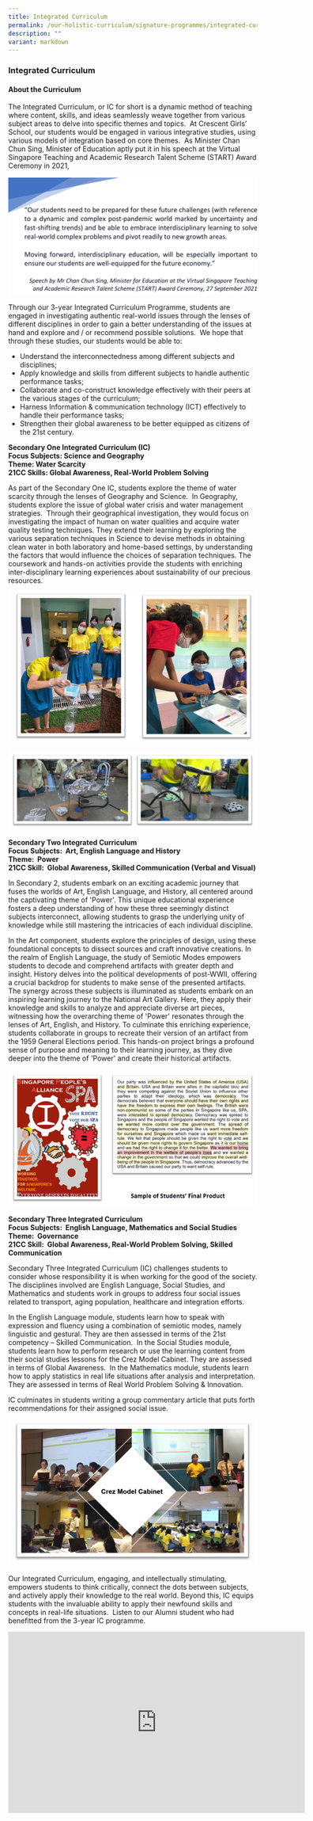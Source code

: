```yaml
---
title: Integrated Curriculum
permalink: /our-holistic-curriculum/signature-programmes/integrated-curriculum/
description: ""
variant: markdown
---
```

### **Integrated Curriculum**
#### **About the Curriculum**
The Integrated Curriculum, or IC for short is a dynamic method of teaching where content, skills, and ideas seamlessly weave together from various subject areas to delve into specific themes and topics.&nbsp; At Crescent Girls’ School, our students would be engaged in various integrative studies, using various models of integration based on core themes.&nbsp; As Minister Chan Chun Sing, Minister of Education aptly put it in his speech at the Virtual Singapore Teaching and Academic Research Talent Scheme (START) Award Ceremony in 2021,

![](/images/Signature%20Programme/Integrated%20Curriculum/IC___Speech_By_Mr_Chan_Chun_Sin.png)
<br>

Through our 3-year Integrated Curriculum Programme, students are engaged in investigating authentic real-world issues through the lenses of different disciplines in order to gain a better understanding of the issues at hand and explore and / or recommend possible solutions.&nbsp; We hope that through these studies, our students would be able to:

* Understand the interconnectedness among different subjects and disciplines;
* Apply knowledge and skills from different subjects to handle authentic performance tasks;
* Collaborate and co-construct knowledge effectively with their peers at the various stages of the curriculum;
* Harness Information &amp; communication technology (ICT) effectively to handle their performance tasks;
* Strengthen their global awareness to be better equipped as citizens of the 21st century.



**Secondary One Integrated Curriculum (IC)**<br>
**Focus Subjects: Science and Geography**<br>
**Theme: Water Scarcity**<br>
**21CC Skills: Global Awareness, Real-World Problem Solving**<br>

As part of the Secondary One IC, students explore the theme of water scarcity through the lenses of Geography and Science.&nbsp; In Geography, students explore the issue of global water crisis and water management strategies.&nbsp; Through their geographical investigation, they would focus on investigating the impact of human on water qualities and acquire water quality testing techniques. They extend their learning by exploring the various separation techniques in Science to devise methods in obtaining clean water in both laboratory and home-based settings, by understanding the factors that would influence the choices of separation techniques. The coursework and hands-on activities provide the students with enriching inter-disciplinary learning experiences about sustainability of our precious resources.

![Geographical Investigation at Work](/images/Signature%20Programme/Integrated%20Curriculum/Image_1.png)<br>


![Scientific Investigation at Work](/images/Signature%20Programme/Integrated%20Curriculum/Image_2.png)<br>


**Secondary Two Integrated Curriculum**<br>
**Focus Subjects:&nbsp; Art, English Language and History**<br>
**Theme:&nbsp; Power**<br>
**21CC Skill:&nbsp; Global Awareness, Skilled Communication (Verbal and Visual)**<br>

In Secondary 2, students embark on an exciting academic journey that fuses the worlds of Art, English Language, and History, all centered around the captivating theme of 'Power'. This unique educational experience fosters a deep understanding of how these three seemingly distinct subjects interconnect, allowing students to grasp the underlying unity of knowledge while still mastering the intricacies of each individual discipline.

In the Art component, students explore the principles of design, using these foundational concepts to dissect sources and craft innovative creations. In the realm of English Language, the study of Semiotic Modes empowers students to decode and comprehend artifacts with greater depth and insight. History delves into the political developments of post-WWII, offering a crucial backdrop for students to make sense of the presented artifacts. The synergy across these subjects is illuminated as students embark on an inspiring learning journey to the National Art Gallery. Here, they apply their knowledge and skills to analyze and appreciate diverse art pieces, witnessing how the overarching theme of 'Power' resonates through the lenses of Art, English, and History. To culminate this enriching experience, students collaborate in groups to recreate their version of an artifact from the 1959 General Elections period. This hands-on project brings a profound sense of purpose and meaning to their learning journey, as they dive deeper into the theme of 'Power' and create their historical artifacts.


![Sample of students Final Product](/images/Signature%20Programme/Integrated%20Curriculum/Image_3.png)<br>


**Secondary Three Integrated Curriculum**<br>
**Focus Subjects:&nbsp; English Language, Mathematics and Social Studies**<br>
**Theme:&nbsp; Governance**<br>
**21CC Skill:&nbsp; Global Awareness, Real-World Problem Solving, Skilled Communication**<br>

Secondary Three Integrated Curriculum (IC) challenges students to consider whose responsibility it is when working for the good of the society. The disciplines involved are English Language, Social Studies, and Mathematics and students work in groups to address four social issues related to transport, aging population, healthcare and integration efforts.

In the English Language module, students learn how to speak with expression and fluency using a combination of semiotic modes, namely linguistic and gestural. They are then assessed in terms of the 21st competency – Skilled Communication.&nbsp; In the Social Studies module, students learn how to perform research or use the learning content from their social studies lessons for the Crez Model Cabinet. They are assessed in terms of Global Awareness.&nbsp; In the Mathematics module, students learn how to apply statistics in real life situations after analysis and interpretation. They are assessed in terms of Real World Problem Solving &amp; Innovation.

IC culminates in students writing a group commentary article that puts forth recommendations for their assigned social issue.

![](/images/Signature%20Programme/Integrated%20Curriculum/Image_4.png)

Our Integrated Curriculum, engaging, and intellectually stimulating, empowers students to think critically, connect the dots between subjects, and actively apply their knowledge to the real world. Beyond this, IC equips students with the invaluable ability to apply their newfound skills and concepts in real-life situations.&nbsp; Listen to our Alumni student who had benefitted from the 3-year IC programme.


<iframe allowfullscreen="true" height="366" width="600" frameborder="0" src="https://docs.google.com/presentation/d/e/2PACX-1vTj-ne_gGbGJDlf9Iheeh2HoQujPDNXiaVqagsf9Gna-0dC8qFkwKxOrWvW-E-MyTyCNSBonWmwObON/embed?start=true&amp;loop=true&amp;delayms=3000"></iframe>